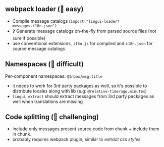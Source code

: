 ## webpack loader (🌱 easy)
  
- Compile message catalogs (`import("lingui-loader?messages.i18n.json")`
- ❓ Generate message catalogs on-the-fly from parsed source files (not sure if possible)
- use conventional extensions, `i18n.js` for compiled and `i18n.json` for source message catalogs

## Namespaces (🌿 difficult)

Per-component namespaces: `@Inbox/msg.title`

- it needs to work for 3rd party packages as well, so it's possible to distribute locales along with lib (e.g: `@relative-time/ago.minutes`)
- `lingui extract` should extract messages from 3rd party packages as well when translations are missing

## Code splitting (🌲 challenging)

- Include only messages present source code from chunk + include them in chunk.
- probably requires webpack plugin, similar to *extract css styles*
